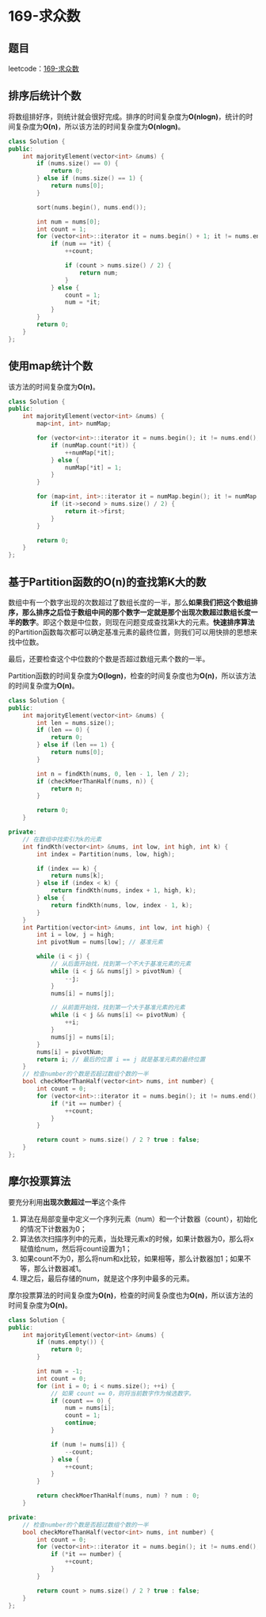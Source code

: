# 169-求众数

## 题目

leetcode：[169-求众数](https://leetcode-cn.com/problems/majority-element/)

## 排序后统计个数

将数组排好序，则统计就会很好完成。排序的时间复杂度为**O(nlogn)**，统计的时间复杂度为**O(n)**，所以该方法的时间复杂度为**O(nlogn)**。

```c++
class Solution {
public:
    int majorityElement(vector<int> &nums) {
        if (nums.size() == 0) {
            return 0;
        } else if (nums.size() == 1) {
            return nums[0];
        }

        sort(nums.begin(), nums.end());

        int num = nums[0];
        int count = 1;
        for (vector<int>::iterator it = nums.begin() + 1; it != nums.end(); ++it) {
            if (num == *it) {
                ++count;

                if (count > nums.size() / 2) {
                    return num;
                }
            } else {
                count = 1;
                num = *it;
            }
        }
        return 0;
    }
};
```



## 使用map统计个数

该方法的时间复杂度为**O(n)**。

```c++
class Solution {
public:
    int majorityElement(vector<int> &nums) {
        map<int, int> numMap;

        for (vector<int>::iterator it = nums.begin(); it != nums.end(); ++it) {
            if (numMap.count(*it)) {
                ++numMap[*it];
            } else {
                numMap[*it] = 1;
            }
        }

        for (map<int, int>::iterator it = numMap.begin(); it != numMap.end(); ++it) {
            if (it->second > nums.size() / 2) {
                return it->first;
            }
        }

        return 0;
    }
};
```

## 基于Partition函数的O(n)的查找第K大的数

数组中有一个数字出现的次数超过了数组长度的一半，那么**如果我们把这个数组排序，那么排序之后位于数组中间的那个数字一定就是那个出现次数超过数组长度一半的数字**。即这个数是中位数，则现在问题变成查找第k大的元素。**快速排序算法**的Partition函数每次都可以确定基准元素的最终位置，则我们可以用快排的思想来找中位数。

最后，还要检查这个中位数的个数是否超过数组元素个数的一半。

Partition函数的时间复杂度为**O(logn)**，检查的时间复杂度也为**O(n)**，所以该方法的时间复杂度为**O(n)**。

```c++
class Solution {
public:
    int majorityElement(vector<int> &nums) {
        int len = nums.size();
        if (len == 0) {
            return 0;
        } else if (len == 1) {
            return nums[0];
        }

        int n = findKth(nums, 0, len - 1, len / 2);
        if (checkMoerThanHalf(nums, n)) {
            return n;
        }

        return 0;
    }

private:
    // 在数组中找索引为k的元素
    int findKth(vector<int> &nums, int low, int high, int k) {
        int index = Partition(nums, low, high);

        if (index == k) {
            return nums[k];
        } else if (index < k) {
            return findKth(nums, index + 1, high, k);
        } else {
            return findKth(nums, low, index - 1, k);
        }
    }
    int Partition(vector<int> &nums, int low, int high) {
        int i = low, j = high;
        int pivotNum = nums[low]; // 基准元素

        while (i < j) {
            // 从后面开始找，找到第一个不大于基准元素的元素
            while (i < j && nums[j] > pivotNum) {
                --j;
            }
            nums[i] = nums[j];

            // 从前面开始找，找到第一个大于基准元素的元素
            while (i < j && nums[i] <= pivotNum) {
                ++i;
            }
            nums[j] = nums[i];
        }
        nums[i] = pivotNum;
        return i; // 最后的位置 i == j 就是基准元素的最终位置
    }
    // 检查number的个数是否超过数组个数的一半
    bool checkMoerThanHalf(vector<int> nums, int number) {
        int count = 0;
        for (vector<int>::iterator it = nums.begin(); it != nums.end(); ++it) {
            if (*it == number) {
                ++count;
            }
        }

        return count > nums.size() / 2 ? true : false;
    }
};
```

## 摩尔投票算法

要充分利用**出现次数超过一半**这个条件

1. 算法在局部变量中定义一个序列元素（num）和一个计数器（count），初始化的情况下计数器为0；
2. 算法依次扫描序列中的元素，当处理元素x的时候，如果计数器为0，那么将x赋值给num，然后将count设置为1；
3. 如果count不为0，那么将num和x比较，如果相等，那么计数器加1；如果不等，那么计数器减1。
4. 理之后，最后存储的num，就是这个序列中最多的元素。

摩尔投票算法的时间复杂度为**O(n)**，检查的时间复杂度也为**O(n)**，所以该方法的时间复杂度为**O(n)**。

```c++
class Solution {
public:
    int majorityElement(vector<int> &nums) {
        if (nums.empty()) {
            return 0;
        }

        int num = -1;
        int count = 0;
        for (int i = 0; i < nums.size(); ++i) {
            // 如果 count == 0，则将当前数字作为候选数字。
            if (count == 0) {
                num = nums[i];
                count = 1;
                continue;
            }

            if (num != nums[i]) {
                --count;
            } else {
                ++count;
            }
        }

        return checkMoerThanHalf(nums, num) ? num : 0;
    }

private:
    // 检查number的个数是否超过数组个数的一半
    bool checkMoreThanHalf(vector<int> nums, int number) {
        int count = 0;
        for (vector<int>::iterator it = nums.begin(); it != nums.end(); ++it) {
            if (*it == number) {
                ++count;
            }
        }

        return count > nums.size() / 2 ? true : false;
    }
};
```

